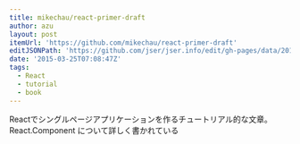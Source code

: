 ```yaml
---
title: mikechau/react-primer-draft
author: azu
layout: post
itemUrl: 'https://github.com/mikechau/react-primer-draft'
editJSONPath: 'https://github.com/jser/jser.info/edit/gh-pages/data/2015/03/index.json'
date: '2015-03-25T07:08:47Z'
tags:
  - React
  - tutorial
  - book
---
```

Reactでシングルページアプリケーションを作るチュートリアル的な文章。
React.Component について詳しく書かれている
